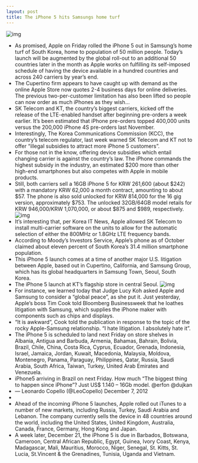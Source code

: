 ```yaml
---
layout: post
title: The iPhone 5 hits Samsungs home turf
---
```

![img](http://media.idownloadblog.com/wp-content/uploads/2012/10/iPhone-5-in-hand.png)
* As promised, Apple on Friday rolled the iPhone 5 out in Samsung’s home turf of South Korea, home to population of 50 million people. Today’s launch will be augmented by the global roll-out to an additional 50 countries later in the month as Apple works on fulfilling its self-imposed schedule of having the device available in a hundred countries and across 240 carriers by year’s end.
* The Cupertino firm appears to have caught up with demand as the online Apple Store now quotes 2-4 business days for online deliveries. The previous two-per-customer limitation has also been lifted so people can now order as much iPhones as they wish…
* SK Telecom and KT, the country’s biggest carriers, kicked off the release of the LTE-enabled handset after beginning pre-orders a week earlier. It’s been estimated that iPhone pre-orders topped 400,000 units versus the 200,000 iPhone 4S pre-orders last November.
* Interestingly, The Korea Communications Commission (KCC), the country’s telecom regulator, last week warned SK Telecom and KT not to offer “illegal subsidies to attract more iPhone 5 customers”.
* For those not in the know, offering device subsidies which entail changing carrier is against the country’s law. The iPhone commands the highest subsidy in the industry, an estimated $200 more than other high-end smartphones but also competes with Apple in mobile products.
* Still, both carriers sell a 16GB iPhone 5 for KRW 261,600 (about $242) with a mandatory KRW 62,000 a month contract, amounting to about $57. The phone is also sold unlocked for KRW 814,000 for the 16 gig version, approximately $753. The unlocked 32GB/64GB model retails for KRW 946,000/KRW 1,070,000, or about $875 and $989, respectively.
![img](http://media.idownloadblog.com/wp-content/uploads/2012/12/iPhone-5-SK-Telecom-web-store.jpg)
* It’s interesting that, per Korea IT News, Apple allowed SK Telecom to install multi-carrier software on the units to allow for the automatic selection of either the 800MHz or 1.8GHz LTE frequency bands.
* According to Moody’s Investors Service, Apple’s phone as of October claimed about eleven percent of South Korea’s 31.4 million smartphone population.
* This iPhone 5 launch comes at a time of another major U.S. litigation between Apple, based out in Cupertino, California, and Samsung Group, which has its global headquarters in Samsung Town, Seoul, South Korea.
* The iPhone 5 launch at KT’s flagship store in central Seoul.
![img](http://media.idownloadblog.com/wp-content/uploads/2012/12/iPhone-5-launch-in-South-Korea-KT-001.jpg)
* For instance, we learned today that Judge Lucy Koh asked Apple and Samsung to consider a “global peace”, as she put it. Just yesterday, Apple’s boss Tim Cook told Bloomberg Businessweek that he loathes litigation with Samsung, which supplies the iPhone maker with components such as chips and displays.
* “It is awkward”, Cook told the publication in response to the topic of the rocky Apple-Samsung relationship. “I hate litigation. I absolutely hate it”.
* The iPhone 5 is scheduled to land next Friday on store shelves in Albania, Antigua and Barbuda, Armenia, Bahamas, Bahrain, Bolivia, Brazil, Chile, China, Costa Rica, Cyprus, Ecuador, Grenada, Indonesia, Israel, Jamaica, Jordan, Kuwait, Macedonia, Malaysia, Moldova, Montenegro, Panama, Paraguay, Philippines, Qatar, Russia, Saudi Arabia, South Africa, Taiwan, Turkey, United Arab Emirates and Venezuela.
* iPhone5 arriving in Brazil on next Friday. How much “The biggest thing to happen since iPhone”? Just US$ 1.140 – 16Gb model. @erfon @dujkan
* — Leonardo Copello (@LeoCopello) December 7, 2012
*  
* Ahead of the incoming iPhone 5 launches, Apple rolled out iTunes to a number of new markets, including Russia, Turkey, Saudi Arabia and Lebanon. The company currently sells the device in 48 countries around the world, including the United States, United Kingdom, Australia, Canada, France, Germany, Hong Kong and Japan.
* A week later, December 21, the iPhone 5 is due in Barbados, Botswana, Cameroon, Central African Republic, Egypt, Guinea, Ivory Coast, Kenya, Madagascar, Mali, Mauritius, Morocco, Niger, Senegal, St. Kitts, St. Lucia, St.Vincent & the Grenadines, Tunisia, Uganda and Vietnam.

